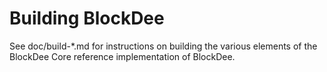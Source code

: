 Building BlockDee
=============

See doc/build-*.md for instructions on building the various
elements of the BlockDee Core reference implementation of BlockDee.
